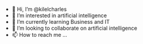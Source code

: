 - 👋 Hi, I’m @kilelcharles
- 👀 I’m interested in artificial intelligence
- 🌱 I’m currently learning Business and IT
- 💞️ I’m looking to collaborate on artificial intelligence
- 📫 How to reach me ...

<!---
kilelcharles/kilelcharles is a ✨ special ✨ repository because its `README.md` (this file) appears on your GitHub profile.
You can click the Preview link to take a look at your changes.
--->
